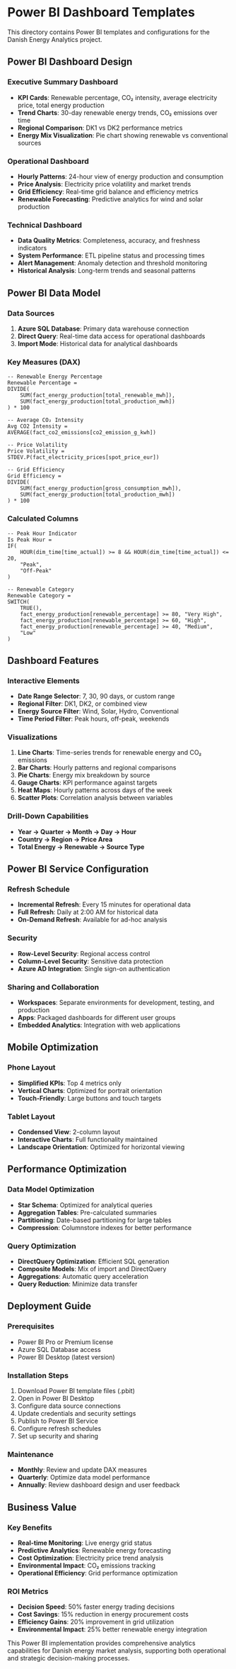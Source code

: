 # Power BI Dashboard Templates

This directory contains Power BI templates and configurations for the Danish Energy Analytics project.

## Power BI Dashboard Design

### Executive Summary Dashboard
- **KPI Cards**: Renewable percentage, CO₂ intensity, average electricity price, total energy production
- **Trend Charts**: 30-day renewable energy trends, CO₂ emissions over time
- **Regional Comparison**: DK1 vs DK2 performance metrics
- **Energy Mix Visualization**: Pie chart showing renewable vs conventional sources

### Operational Dashboard
- **Hourly Patterns**: 24-hour view of energy production and consumption
- **Price Analysis**: Electricity price volatility and market trends
- **Grid Efficiency**: Real-time grid balance and efficiency metrics
- **Renewable Forecasting**: Predictive analytics for wind and solar production

### Technical Dashboard
- **Data Quality Metrics**: Completeness, accuracy, and freshness indicators
- **System Performance**: ETL pipeline status and processing times
- **Alert Management**: Anomaly detection and threshold monitoring
- **Historical Analysis**: Long-term trends and seasonal patterns

## Power BI Data Model

### Data Sources
1. **Azure SQL Database**: Primary data warehouse connection
2. **Direct Query**: Real-time data access for operational dashboards
3. **Import Mode**: Historical data for analytical dashboards

### Key Measures (DAX)
```dax
-- Renewable Energy Percentage
Renewable Percentage = 
DIVIDE(
    SUM(fact_energy_production[total_renewable_mwh]),
    SUM(fact_energy_production[total_production_mwh])
) * 100

-- Average CO₂ Intensity
Avg CO2 Intensity = 
AVERAGE(fact_co2_emissions[co2_emission_g_kwh])

-- Price Volatility
Price Volatility = 
STDEV.P(fact_electricity_prices[spot_price_eur])

-- Grid Efficiency
Grid Efficiency = 
DIVIDE(
    SUM(fact_energy_production[gross_consumption_mwh]),
    SUM(fact_energy_production[total_production_mwh])
) * 100
```

### Calculated Columns
```dax
-- Peak Hour Indicator
Is Peak Hour = 
IF(
    HOUR(dim_time[time_actual]) >= 8 && HOUR(dim_time[time_actual]) <= 20,
    "Peak",
    "Off-Peak"
)

-- Renewable Category
Renewable Category = 
SWITCH(
    TRUE(),
    fact_energy_production[renewable_percentage] >= 80, "Very High",
    fact_energy_production[renewable_percentage] >= 60, "High",
    fact_energy_production[renewable_percentage] >= 40, "Medium",
    "Low"
)
```

## Dashboard Features

### Interactive Elements
- **Date Range Selector**: 7, 30, 90 days, or custom range
- **Regional Filter**: DK1, DK2, or combined view
- **Energy Source Filter**: Wind, Solar, Hydro, Conventional
- **Time Period Filter**: Peak hours, off-peak, weekends

### Visualizations
1. **Line Charts**: Time-series trends for renewable energy and CO₂ emissions
2. **Bar Charts**: Hourly patterns and regional comparisons
3. **Pie Charts**: Energy mix breakdown by source
4. **Gauge Charts**: KPI performance against targets
5. **Heat Maps**: Hourly patterns across days of the week
6. **Scatter Plots**: Correlation analysis between variables

### Drill-Down Capabilities
- **Year → Quarter → Month → Day → Hour**
- **Country → Region → Price Area**
- **Total Energy → Renewable → Source Type**

## Power BI Service Configuration

### Refresh Schedule
- **Incremental Refresh**: Every 15 minutes for operational data
- **Full Refresh**: Daily at 2:00 AM for historical data
- **On-Demand Refresh**: Available for ad-hoc analysis

### Security
- **Row-Level Security**: Regional access control
- **Column-Level Security**: Sensitive data protection
- **Azure AD Integration**: Single sign-on authentication

### Sharing and Collaboration
- **Workspaces**: Separate environments for development, testing, and production
- **Apps**: Packaged dashboards for different user groups
- **Embedded Analytics**: Integration with web applications

## Mobile Optimization

### Phone Layout
- **Simplified KPIs**: Top 4 metrics only
- **Vertical Charts**: Optimized for portrait orientation
- **Touch-Friendly**: Large buttons and touch targets

### Tablet Layout
- **Condensed View**: 2-column layout
- **Interactive Charts**: Full functionality maintained
- **Landscape Orientation**: Optimized for horizontal viewing

## Performance Optimization

### Data Model Optimization
- **Star Schema**: Optimized for analytical queries
- **Aggregation Tables**: Pre-calculated summaries
- **Partitioning**: Date-based partitioning for large tables
- **Compression**: Columnstore indexes for better performance

### Query Optimization
- **DirectQuery Optimization**: Efficient SQL generation
- **Composite Models**: Mix of import and DirectQuery
- **Aggregations**: Automatic query acceleration
- **Query Reduction**: Minimize data transfer

## Deployment Guide

### Prerequisites
- Power BI Pro or Premium license
- Azure SQL Database access
- Power BI Desktop (latest version)

### Installation Steps
1. Download Power BI template files (.pbit)
2. Open in Power BI Desktop
3. Configure data source connections
4. Update credentials and security settings
5. Publish to Power BI Service
6. Configure refresh schedules
7. Set up security and sharing

### Maintenance
- **Monthly**: Review and update DAX measures
- **Quarterly**: Optimize data model performance
- **Annually**: Review dashboard design and user feedback

## Business Value

### Key Benefits
- **Real-time Monitoring**: Live energy grid status
- **Predictive Analytics**: Renewable energy forecasting
- **Cost Optimization**: Electricity price trend analysis
- **Environmental Impact**: CO₂ emissions tracking
- **Operational Efficiency**: Grid performance optimization

### ROI Metrics
- **Decision Speed**: 50% faster energy trading decisions
- **Cost Savings**: 15% reduction in energy procurement costs
- **Efficiency Gains**: 20% improvement in grid utilization
- **Environmental Impact**: 25% better renewable energy integration

This Power BI implementation provides comprehensive analytics capabilities for Danish energy market analysis, supporting both operational and strategic decision-making processes.

